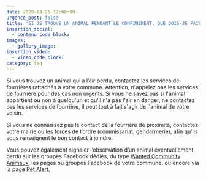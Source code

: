 ```yaml
---
date: 2020-03-25 12:00:00
urgence_post: false
title: 'SI JE TROUVE UN ANIMAL PENDANT LE CONFINEMENT, QUE DOIS-JE FAIRE ?'
insertion_social:
  - contenu_code_block:
images:
  - gallery_image:
insertion_video:
  - video_code_block:
category: faq
---
```


Si vous trouvez un animal qui a l’air perdu, contactez les services de fourri&egrave;res rattach&eacute;s &agrave; votre commune. Attention, n'appelez pas les services de fourri&egrave;re pour des cas non urgents. Si vous ne savez pas si l'animal appartient ou non &agrave; quelqu'un et qu'il n'a pas l'air en danger, ne contactez pas les services de fourri&egrave;re, il peut tout &agrave; fait s'agir de l'animal de votre voisin.&nbsp;

Si vous ne connaissez pas le contact de la fourri&egrave;re de proximit&eacute;, contactez votre mairie ou les forces de l’ordre (commissariat, gendarmerie), afin qu’ils vous renseignent le bon contact &agrave; joindre.

Vous pouvez &eacute;galement signaler l’observation d’un animal &eacute;ventuellement perdu sur les groupes Facebook d&eacute;di&eacute;s, du type [Wanted Community Animaux](https://www.facebook.com/groups/wantedcommunityanimaux/), les pages ou groupes Facebook de votre commune, ou encore via la page [Pet Alert.](https://www.petalert.fr/)